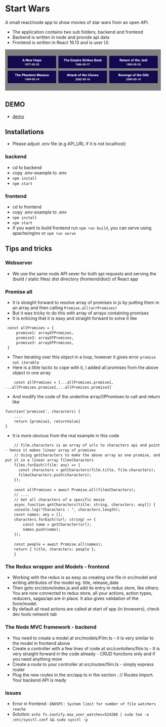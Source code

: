 # Start Wars

A small react/node app to show movies of star wars from an open API.

- The application contains two sub folders, backend and frontend
- Backend is written in node and provide api data
- Frontend is written in React 16.13 and is user UI.

![app](https://raw.githubusercontent.com/iloveyii/starwars/master/frontend/public/images/ss.png)

## DEMO

- [demo](http://startwars.ddns.net/)

## Installations

- Please adjust .env file (e.g API_URL if it is not localhost)

### backend

- cd to backend
- copy .env-example to .env
- `npm install`
- `npm start`

### frontend

- cd to frontend
- copy .env-example to .env
- `npm install`
- `npm start`
- if you want to build frontend run `npm run build`, you can serve using apache/nginx or `npm run serve`

## Tips and tricks

### Webserver

- We use the same node API sever for both api requests and serving the (build / static files) dist directory (frontend/dist/) of React app

### Promise all

- It is straight forward to resolve array of promises in js by putting them in an array and then calling `Promise.all(arrPromises)`
- But it was tricky to do this with array of arrays containing promises
- It is enticing that it is easy and straight forward to solve it like

```
 const allPromises = {
     promise1: arrayOfPromises,
     promise2: arrayOfPromises,
     promise3: arrayOfPromises,
 }
```

- Then iterating over this object in a loop, however it gives error `promise not iterable`
- Here is a little tactic to cope with it, I added all promises from the above object in one array

```
    const allPromises = [...allPromises.promise1, ...allPromises.promise2,...allPromises.promise3]
```

- And modify the code of the underline arrayOfPromises to call and return like

```
function('promise1', characters) {
    ....
    return {promise1, returnValue}
}
```

- It is more obvious from the real example in this code

```
    // film.characters is an array of urls to characters api end point - hence it makes linear array of promises
    // Using getCharacters to make the above array as one promise, and put it in a linear array filmsCharacters
    films.forEach((film: any) => {
      const characters = getCharacters(film.title, film.characters);
      filmsCharacters.push(characters);
    });

    const allPromises = await Promise.all(filmsCharacters);
    // ....
    // Get all characters of a specific movie
    async function getCharacters(title: string, characters: any[]) {
    console.log("Characters : ", characters.length);
    const names: any = [];
    characters.forEach((url: string) => {
        const name = getCharacter(url);
        names.push(name);
    });

    const people = await Promise.all(names);
    return { title, characters: people };
    }
```

### The Redux wrapper and Models - frontend

- Working with the redux is as easy as creating one file in src/model and writing attributes of the model eg. title, release_date
- Then goto src/store/index.js and add its entry in redux store, like others. You are now connected to redux store, all your actions, action types, reducers, sagas/api are in place. It also gives validation of the form/model.
- By default all read actions are called at start of app (in browsers), check dev tools network tab

### The Node MVC framework - backend

- You need to create a model at src/models/Film.ts - it is very similar to the model in frontend above
- Create a controller with a few lines of code at src/contollers/film.ts - It is very straight forward in the code already - CRUD functions only and if you need anything more
- Create a route to your controller at src/routes/film.ts - simply express router
- Plug the new routes in the src/app.ts in the section : // Routes Import. Your backend API is ready

### Issues

- Error in frontend : `ENOSPC: System limit for number of file watchers reache`
- Solution: `echo fs.inotify.max_user_watches=524288 | sudo tee -a /etc/sysctl.conf && sudo sysctl -p`
